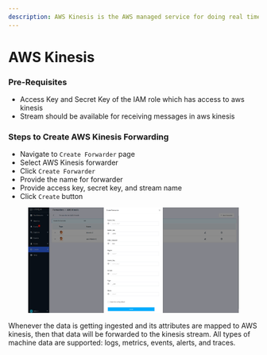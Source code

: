 ```yaml
---
description: AWS Kinesis is the AWS managed service for doing real time stream processing
---
```


# AWS Kinesis

### Pre-Requisites <a href="#pre-requisites" id="pre-requisites"></a>

* Access Key and Secret Key of the IAM role which has access to aws kinesis
* Stream should be available for receiving messages in aws kinesis

### Steps to Create AWS Kinesis Forwarding <a href="#steps-to-create-aws-kinesis-forwarding" id="steps-to-create-aws-kinesis-forwarding"></a>

* Navigate to `Create Forwarder` page
* Select AWS Kinesis forwarder
* Click `Create Forwarder`
* Provide the name for forwarder
* Provide access key, secret key, and stream name
* Click `Create` button

<figure><img src="../../.gitbook/assets/image (523).png" alt=""><figcaption></figcaption></figure>

Whenever the data is getting ingested and its attributes are mapped to AWS kinesis, then that data will be forwarded to the kinesis stream. All types of machine data are supported: logs, metrics, events, alerts, and traces.

[\
](https://logflow-docs.logiq.ai/real-time-stream-forwarding/overview)
